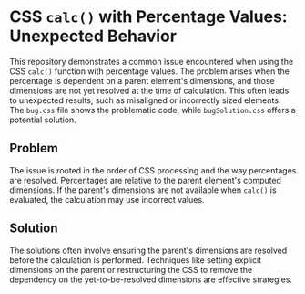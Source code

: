# CSS `calc()` with Percentage Values: Unexpected Behavior

This repository demonstrates a common issue encountered when using the CSS `calc()` function with percentage values.  The problem arises when the percentage is dependent on a parent element's dimensions, and those dimensions are not yet resolved at the time of calculation. This often leads to unexpected results, such as misaligned or incorrectly sized elements. The `bug.css` file shows the problematic code, while `bugSolution.css` offers a potential solution.

## Problem

The issue is rooted in the order of CSS processing and the way percentages are resolved. Percentages are relative to the parent element's computed dimensions. If the parent's dimensions are not available when `calc()` is evaluated, the calculation may use incorrect values.

## Solution

The solutions often involve ensuring the parent's dimensions are resolved before the calculation is performed. Techniques like setting explicit dimensions on the parent or restructuring the CSS to remove the dependency on the yet-to-be-resolved dimensions are effective strategies.